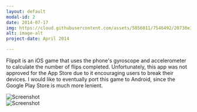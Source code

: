 ```yaml
---
layout: default
modal-id: 2
date: 2014-07-17
img: https://cloud.githubusercontent.com/assets/5856011/7546492/20730e30-f5ac-11e4-9428-8b55c1cea24b.png
alt: image-alt
project-date: April 2014

---
```

Flippit is an iOS game that uses the phone's gyroscope and accelerometer to calculate the number of flips completed. Unfortunately, this app was not approved for the App Store due to it encouraging users to break their devices. I would like to eventually port this game to Android, since the Google Play Store is much more lenient.

<div class="col-md-6">
	<img src="https://cloud.githubusercontent.com/assets/5856011/7004049/65236094-dc33-11e4-80b2-448822c78a28.png" class="img-responsive img-centered" alt="Screenshot">
</div>
<div class="col-md-6">
	<img src="https://cloud.githubusercontent.com/assets/5856011/7004050/656fed6a-dc33-11e4-985b-95fd0e618f2f.png" class="img-responsive img-centered" alt="Screenshot">
</div>
